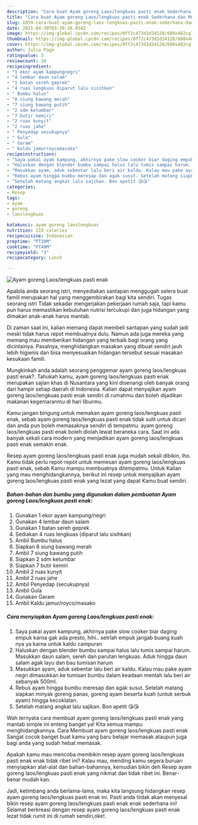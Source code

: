 ```yaml
---
description: "Cara buat Ayam goreng Laos/lengkuas pasti enak Sederhana dan Mudah Dibuat"
title: "Cara buat Ayam goreng Laos/lengkuas pasti enak Sederhana dan Mudah Dibuat"
slug: 1059-cara-buat-ayam-goreng-laos-lengkuas-pasti-enak-sederhana-dan-mudah-dibuat
date: 2021-04-30T03:39:36.054Z
image: https://img-global.cpcdn.com/recipes/0ff2c473d1d24128/680x482cq70/ayam-goreng-laoslengkuas-pasti-enak-foto-resep-utama.jpg
thumbnail: https://img-global.cpcdn.com/recipes/0ff2c473d1d24128/680x482cq70/ayam-goreng-laoslengkuas-pasti-enak-foto-resep-utama.jpg
cover: https://img-global.cpcdn.com/recipes/0ff2c473d1d24128/680x482cq70/ayam-goreng-laoslengkuas-pasti-enak-foto-resep-utama.jpg
author: Julia Page
ratingvalue: 3
reviewcount: 10
recipeingredient:
- "1 ekor ayam kampungnegri"
- "4 lembar daun salam"
- "1 batan sereh geprek"
- "4 ruas lengkuas diparut lalu sisihkan"
- " Bumbu halus"
- "8 siung bawang merah"
- "7 siung bawang putih"
- "2 sdm ketumbar"
- "7 butir kemiri"
- "2 ruas kunyit"
- "2 ruas jahe"
- " Penyedap secukupnya"
- " Gula"
- " Garam"
- " Kaldu jamurroycomasako"
recipeinstructions:
- "Saya pakai ayam kampung, akhirnya pake slow cooker biar daging empuk karna gak ada presto, hihi.. setrlah empuk jangab buang kuah nya ya karna untuk kaldu campuran"
- "Haluskan dengan blender bumbu sampai halus lalu tumis sampai harum. Masukkan daun salam, sereh dan parutan lengkuas. Aduk hingga daun salam agak layu dan bau tumisan harum"
- "Masukkan ayam, aduk sebentar lalu beri air kaldu. Kalau mau pake ayam negri dimasukkan ke tumisan bumbu dalam keadaan mentah lalu beri air sebanyak 500ml."
- "Rebus ayam hingga bumbu meresap dan agak susut. Setelah matang siapkan minyak goreng panas, goreng ayam beserta kuah (untuk serbuk ayam) hingga kecoklatan."
- "Setelah matang angkat lalu sajikan. Bon apetit 😘😘"
categories:
- Resep
tags:
- ayam
- goreng
- laoslengkuas

katakunci: ayam goreng laoslengkuas 
nutrition: 219 calories
recipecuisine: Indonesian
preptime: "PT38M"
cooktime: "PT40M"
recipeyield: "3"
recipecategory: Lunch

---
```



![Ayam goreng Laos/lengkuas pasti enak](https://img-global.cpcdn.com/recipes/0ff2c473d1d24128/680x482cq70/ayam-goreng-laoslengkuas-pasti-enak-foto-resep-utama.jpg)

Apabila anda seorang istri, menyediakan santapan menggugah selera buat famili merupakan hal yang menggembirakan bagi kita sendiri. Tugas seorang istri Tidak sekadar mengerjakan pekerjaan rumah saja, tapi kamu pun harus memastikan kebutuhan nutrisi tercukupi dan juga hidangan yang dimakan anak-anak harus mantab.

Di zaman  saat ini, kalian memang dapat membeli santapan yang sudah jadi meski tidak harus repot membuatnya dulu. Namun ada juga mereka yang memang mau memberikan hidangan yang terbaik bagi orang yang dicintainya. Pasalnya, menghidangkan masakan yang dibuat sendiri jauh lebih higienis dan bisa menyesuaikan hidangan tersebut sesuai masakan kesukaan famili. 



Mungkinkah anda adalah seorang penggemar ayam goreng laos/lengkuas pasti enak?. Tahukah kamu, ayam goreng laos/lengkuas pasti enak merupakan sajian khas di Nusantara yang kini disenangi oleh banyak orang dari hampir setiap daerah di Indonesia. Kalian dapat menyajikan ayam goreng laos/lengkuas pasti enak sendiri di rumahmu dan boleh dijadikan makanan kegemaranmu di hari liburmu.

Kamu jangan bingung untuk memakan ayam goreng laos/lengkuas pasti enak, sebab ayam goreng laos/lengkuas pasti enak tidak sulit untuk dicari dan anda pun boleh memasaknya sendiri di tempatmu. ayam goreng laos/lengkuas pasti enak boleh diolah lewat beraneka cara. Saat ini ada banyak sekali cara modern yang menjadikan ayam goreng laos/lengkuas pasti enak semakin enak.

Resep ayam goreng laos/lengkuas pasti enak juga mudah sekali dibikin, lho. Kamu tidak perlu repot-repot untuk memesan ayam goreng laos/lengkuas pasti enak, sebab Kamu mampu membuatnya ditempatmu. Untuk Kalian yang mau menghidangkannya, berikut ini resep untuk menyajikan ayam goreng laos/lengkuas pasti enak yang lezat yang dapat Kamu buat sendiri.

<!--inarticleads1-->

##### Bahan-bahan dan bumbu yang digunakan dalam pembuatan Ayam goreng Laos/lengkuas pasti enak:

1. Gunakan 1 ekor ayam kampung/negri
1. Gunakan 4 lembar daun salam
1. Gunakan 1 batan sereh geprek
1. Sediakan 4 ruas lengkuas (diparut lalu sisihkan)
1. Ambil  Bumbu halus
1. Siapkan 8 siung bawang merah
1. Ambil 7 siung bawang putih
1. Siapkan 2 sdm ketumbar
1. Siapkan 7 butir kemiri
1. Ambil 2 ruas kunyit
1. Ambil 2 ruas jahe
1. Ambil  Penyedap (secukupnya)
1. Ambil  Gula
1. Gunakan  Garam
1. Ambil  Kaldu jamur/royco/masako




<!--inarticleads2-->

##### Cara menyiapkan Ayam goreng Laos/lengkuas pasti enak:

1. Saya pakai ayam kampung, akhirnya pake slow cooker biar daging empuk karna gak ada presto, hihi.. setrlah empuk jangab buang kuah nya ya karna untuk kaldu campuran
1. Haluskan dengan blender bumbu sampai halus lalu tumis sampai harum. Masukkan daun salam, sereh dan parutan lengkuas. Aduk hingga daun salam agak layu dan bau tumisan harum
1. Masukkan ayam, aduk sebentar lalu beri air kaldu. Kalau mau pake ayam negri dimasukkan ke tumisan bumbu dalam keadaan mentah lalu beri air sebanyak 500ml.
1. Rebus ayam hingga bumbu meresap dan agak susut. Setelah matang siapkan minyak goreng panas, goreng ayam beserta kuah (untuk serbuk ayam) hingga kecoklatan.
1. Setelah matang angkat lalu sajikan. Bon apetit 😘😘




Wah ternyata cara membuat ayam goreng laos/lengkuas pasti enak yang mantab simple ini enteng banget ya! Kita semua mampu menghidangkannya. Cara Membuat ayam goreng laos/lengkuas pasti enak Sangat cocok banget buat kamu yang baru belajar memasak ataupun juga bagi anda yang sudah hebat memasak.

Apakah kamu mau mencoba membikin resep ayam goreng laos/lengkuas pasti enak enak tidak ribet ini? Kalau mau, mending kamu segera buruan menyiapkan alat-alat dan bahan-bahannya, kemudian bikin deh Resep ayam goreng laos/lengkuas pasti enak yang nikmat dan tidak ribet ini. Benar-benar mudah kan. 

Jadi, ketimbang anda berlama-lama, maka kita langsung hidangkan resep ayam goreng laos/lengkuas pasti enak ini. Pasti anda tiidak akan menyesal bikin resep ayam goreng laos/lengkuas pasti enak enak sederhana ini! Selamat berkreasi dengan resep ayam goreng laos/lengkuas pasti enak lezat tidak rumit ini di rumah sendiri,oke!.

